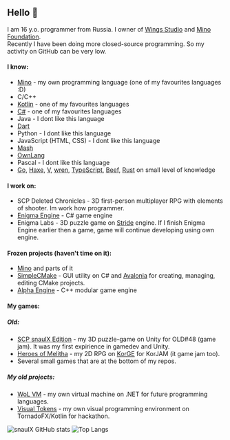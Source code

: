 ## Hello 👋

I am 16 y.o. programmer from Russia. I owner of [Wings Studio](https://github.com/wings-studio) and [Mino Foundation](https://github.com/mino-lang).  
Recently I have been doing more closed-source programming. So my activity on GitHub can be very low.

#### I know:
* [Mino](https://github.com/mino-lang/Mino) - my own programming language (one of my favourites languages :D)
* C/C++
* [Kotlin](https://github.com/JetBrains/kotlin) - one of my favourites languages
* [C#](https://github.com/dotnet/csharplang) - one of my favourites languages
* Java - I dont like this language
* [Dart](https://github.com/dart-lang/sdk)
* Python - I dont like this language
* JavaScript (HTML, CSS) - I dont like this language
* [Mash](https://github.com/RoPi0n/mash-lang)
* [OwnLang](https://github.com/aNNiMON/Own-Programming-Language-Tutorial)
* Pascal - I dont like this language
* [Go](https://github.com/golang/go), [Haxe](https://github.com/HaxeFoundation/haxe), [V](https://github.com/vlang/v), [wren](https://github.com/wren-lang/wren), [TypeScript](https://github.com/microsoft/TypeScript), [Beef](https://github.com/beefytech/Beef), [Rust](https://github.com/rust-lang/rust) on small level of knowledge

#### I work on:
* SCP Deleted Chronicles - 3D first-person multiplayer RPG with elements of shooter. Im work how programmer.
* [Enigma Engine](https://github.com/wings-studio/Enigma_Engine) - C# game engine
* Enigma Labs - 3D puzzle game on [Stride](https://github.com/stride3d/stride) engine. If I finish Enigma Engine earlier then a game, game will continue developing using own engine.

#### Frozen projects (haven't time on it):
* [Mino](https://github.com/mino-lang/Mino) and parts of it
* [SimpleCMake](https://github.com/snaulX/SimpleCMake) - GUI utility on C# and [Avalonia](https://github.com/AvaloniaUI/Avalonia) for creating, managing, editing CMake projects.
* [Alpha Engine](https://github.com/wings-studio/Alpha_Engine) - C++ modular game engine 

#### My games:  
##### Old:
* [SCP snaulX Edition](https://github.com/snaulX/scp-snaulx-edition) - my 3D puzzle-game on Unity for OLD#48 (game jam). It was my first expirience in gamedev and Unity.
* [Heroes of Melitha](https://github.com/snaulX/Heroes-of-Melitha) - my 2D RPG on [KorGE](https://github.com/korlibs/korge) for KorJAM (it game jam too).
* Several small games that are at the bottom of my repos.  
 
##### My old projects:
* [WoL VM](https://github.com/snaulX/virtual-machine-dotnet) - my own virtual machine on .NET for future programming languages.
* [Visual Tokens](https://github.com/snaulX/visual-tokens) - my own visual programming environment on TornadoFX/Kotlin for hackathon.

![snaulX GitHub stats](https://github-readme-stats.vercel.app/api/?username=snaulX&show_icons=true&title_color=fff&icon_color=79ff97&text_color=9f9f9f&bg_color=151515)
![Top Langs](https://github-readme-stats.vercel.app/api/top-langs/?username=snaulX&show_icons=true&title_color=fff&icon_color=79ff97&text_color=9f9f9f&bg_color=151515)
